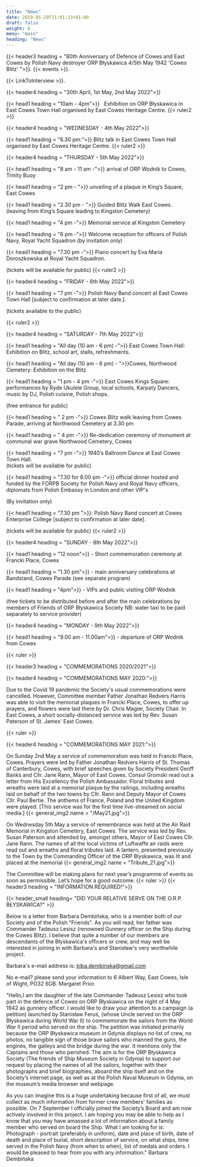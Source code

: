 ```yaml
---
title: "News"
date: 2019-05-29T11:01:13+01:00
draft: false
weight: 6
menu: "main"
heading: "News"
---
```


{{< header3 heading = "80th Anniversary of Defence of Cowes and East Cowes by Polish Navy destroyer ORP Błyskawica 4/5th May 1942 'Cowes Blitz' ">}}. 
{{< events >}}. 

{{< LinkToInterview >}}. 


{{< header4 heading = "30th April, 1st May, 2nd May 2022">}}

{{< head1 heading =  "10am - 4pm">}}  &nbsp; Exhibition on ORP Błyskawica in East Cowes Town Hall organised by East Cowes Heritage Centre. 
{{< ruler2 >}}

{{< header4 heading = "WEDNESDAY - 4th May 2022">}}

{{< head1 heading =  "6.30 pm:">}} Blitz talk in East Cowes Town Hall organised by East Cowes Heritage Centre. 
{{< ruler2 >}}

{{< header4 heading = "THURSDAY - 5th May 2022">}}

{{< head1 heading =  "8 am - 11 am -">}} arrival of ORP Wodnik to Cowes, Trinity Buoy

{{< head1 heading =  "2 pm - ">}} unveiling of a plaque in King’s Square, East Cowes

{{< head1 heading =  "2.30 pm - ">}}  Guided Blitz Walk East Cowes.  
(leaving from King’s Square leading to Kingston Cemetery)

{{< head1 heading =  "4 pm -">}}  Memorial service at Kingston Cemetery

{{< head1 heading =  "6 pm -">}}  Welcome reception for officers of Polish Navy, Royal Yacht Squadron
(by invitation only)

{{< head1 heading =  "7.30 pm -">}} Piano concert by Eva Maria Doroszkowska at Royal Yacht Squadron. 

(tickets will be available for public)
{{< ruler2 >}}

{{< header4 heading = "FRIDAY - 6th May 2022">}}

{{< head1 heading =  "7 pm -">}} Polish Navy Band concert at East Cowes Town Hall
[subject to confirmation at later date.]. 

(tickets available to the public)

{{< ruler2 >}}

{{< header4 heading = "SATURDAY - 7th May 2022">}}

{{< head1 heading =  "All day (10 am - 6 pm) -">}}
East Cowes Town Hall: Exhibition on Blitz, school art, stalls, refreshments.

{{< head1 heading =  "All day (10 am - 6 pm) - ">}}Cowes, Northwood Cemetery: Exhibition on the Blitz

{{< head1 heading =  "1 pm - 4 pm -">}} East Cowes Kings Square:  
performances by Ryde Ukulele Group, local schools, Karpaty Dancers,
music by DJ,
Polish cuisine, Polish shops. 

(free entrance for public)

{{< head1 heading =  " 2 pm -">}}  Cowes Blitz walk leaving from Cowes Parade,
arriving at Northwood Cemetery at 3.30 pm

{{< head1 heading =  " 4 pm -">}} Re-dedication ceremony of monument at communal war grave
Northwood Cemetery, Cowes

{{< head1 heading =  "7 pm -">}}  1940’s Ballroom Dance at East Cowes Town Hall. <br/>
(tickets will be available for public)

{{< head1 heading =  "7.30 for 8.00 pm  -">}} official dinner hosted and funded by the FORPB Society
for Polish Navy and Royal Navy officers,
diplomats from Polish Embassy in London and other VIP's  

(By invitation only)

{{< head1 heading =  "7.30 pm ">}}:  Polish Navy Band concert at Cowes Enterprise College
[subject to confirmation at later date]. 

(tickets will be available for public)
{{< ruler2 >}}

{{< header4 heading = "SUNDAY - 8th May 2022">}}

{{< head1 heading =  "12 noon">}} - Short commemoration ceremony at Francki Place, Cowes

{{< head1 heading =  "1.30 pm">}} - main anniversary celebrations at Bandstand, Cowes Parade
(see separate program)

{{< head1 heading = "4pm">}} - VIPs and public visiting ORP Wodnik


(free tickets to be distributed before and after the main celebrations
by members of Friends of ORP Błyskawica Society
NB: water taxi to be paid separately to service provider)

{{< header4 heading = "MONDAY - 9th May 2022">}}

{{< head1 heading =  "9.00 am - 11.00am">}} - departure of ORP Wodnik from Cowes

{{< ruler >}}

{{< header3 heading = "COMMEMORATIONS 2020/2021">}}

{{< header4 heading = "COMMEMORATIONS MAY 2020:">}}

Due to the Covid 19 pandemic the Society's
usual commemorations were cancelled.
However, Committee member Father Jonathan
Redvers Harris was able to visit the memorial
plaques in Francki Place, Cowes, to offer up
prayers, and flowers were laid there by Dr.
Chris Magier, Society Chair.
In East Cowes, a short socially-distanced
service was led by Rev. Susan Paterson of St.
James' East Cowes.


{{< ruler >}}


{{< header4 heading = "COMMEMORATIONS MAY 2021:">}}

On Sunday 2nd May a service of
commemoration was held in Francki Place,
Cowes. Prayers were led by Father Jonathan
Redvers Harris of St. Thomas of Canterbury, Cowes, with brief speeches
given by Society President Geoff Banks and Cllr. Jane Rann, Mayor of
East Cowes. Consul Gromski read out a letter from His Excellency the
Polish Ambassador. Floral tributes and wreaths were laid at a memorial
plaque by the railings, including wreaths laid on behalf of the two towns
by Cllr. Rann and Deputy Mayor of Cowes Cllr. Paul Bertie. The anthems
of France, Poland and the United Kingdom were played. [This service
was for the first time live-streamed on social media.]
{{< general_img2 name = "/May21.jpg">}}

On Wednesday 5th May a service
of remembrance was held at the
Air Raid Memorial in Kingston
Cemetery, East Cowes. The
service was led by Rev. Susan
Paterson and attended by,
amongst others, Mayor of East
Cowes Cllr. Jane Rann. The
names of all the local victims of
Luftwaffe air raids were read out
and wreaths and floral tributes
laid. A lantern, presented
previously to the Town by the
Commanding Officer of the ORP
Blyskawica, was lit and placed at the memorial
{{< general_img2 name = "Tribute_21.jpg">}}


The Committee will be making plans for next year’s programme of events as soon as permissible. Let’s hope for a good outcome.
{{< ruler >}}
{{< header3 heading = "INFORMATION REQUIRED!">}}

 {{< header_small heading= "DID YOUR RELATIVE SERVE ON THE O.R.P. BŁYSKAWICA?" >}}

Below is a letter from Barbara Dembińska, who is a member both of our Society and of the Polish "Friends". As you will read, her father was Commander Tadeusz Lesisz (renowned Gunnery officer on the Ship during the Cowes Blitz). I believe that quite a number of our members are descendants of the Błyskawica's officers or crew, and may well be interested in joining in with Barbara's and Stanisław's very worthwhile project.

Barbara's e-mail address is: biba.dembinska@gmail.com

No e-mail? please send your information to 6 Albert Way, East
Cowes, Isle of Wight, PO32 6GB. Margaret Prior.

 "Hello,I am the daughter of the late Commander Tadeusz Lesisz who took part in the defence of Cowes on ORP Błyskawica on the night of 4 May 1942 as gunnery officer.
I would like to draw your attention to a campaign (a petition) launched by Stanisław Feruś, (whose Uncle served on the ORP Błyskawica during World War II) to commemorate the sailors from the World War II period who served on the ship.
The petition was initiated primarily because the ORP Błyskawica museum in Gdynia displays no list of crew, no photos, no tangible sign of those brave sailors who manned the guns, the engines, the galleys and the bridge during the war. It mentions only the Captains and those who perished.
The aim is for the ORP Błyskawica Society (The friends of Ship Museum Society in Gdynia) to support our request by placing the names of all the sailors, together with their photographs and brief biographies, aboard the ship itself and on the Society’s internet page, as well as at the Polish Naval Museum in Gdynia, on the museum’s media browser and webpage.
 
 As you can imagine this is a huge undertaking because first of all, we must collect as much information from former crew members' families as possible.
On 7 September I officially joined the Society’s Board and am now actively involved in this project.
I am hoping you may be able to help as I know that you may have amassed a lot of information about a family member who served on board the Ship. What I am looking for is:
Photograph - portrait (preferably in uniform), date and place of birth, date of death and place of burial, short description of service, on what ships, time served in the Polish Navy (from when to when), list of medals and orders.
I would be pleased to hear from you with any information." Barbara Dembińska
